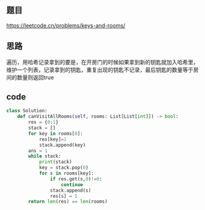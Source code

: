 ## 题目
https://leetcode.cn/problems/keys-and-rooms/
## 思路
遍历，用哈希记录拿到的要是，在开房门的时候如果拿到新的钥匙就加入哈希里，维护一个列表，记录拿到的钥匙，重复出现的钥匙不记录，最后钥匙的数量等于房间的数量则返回true
## code
```py
class Solution:
    def canVisitAllRooms(self, rooms: List[List[int]]) -> bool:
        res = {0:1}
        stack = []
        for key in rooms[0]:
            res[key]=1
            stack.append(key)
        ans = 1
        while stack:
            print(stack)
            key = stack.pop(0)
            for s in rooms[key]:
                if res.get(s,0)!=0:
                    continue
                stack.append(s)
                res[s] = 1
        return len(res) == len(rooms)
```
